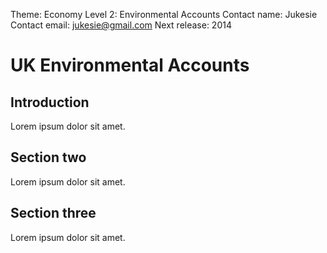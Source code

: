 Theme: Economy
Level 2: Environmental Accounts
Contact name: Jukesie
Contact email: jukesie@gmail.com
Next release: 2014

# UK Environmental Accounts

## Introduction

Lorem ipsum dolor sit amet.

## Section two

Lorem ipsum dolor sit amet.

## Section three

Lorem ipsum dolor sit amet.